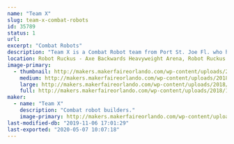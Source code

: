 ```yaml
---
name: "Team X"
slug: team-x-combat-robots
id: 35789
status: 1
url: 
excerpt: "Combat Robots"
description: "Team X is a Combat Robot team from Port St. Joe Fl. who has been in combat robot competitions since April 2016.  Our team consist of 7 Team members: 5 drivers, and 10 Bots: 2 fairyweights, 3 antweights, 2 beetleweights, 1 15lb  dogeweight and 1 250lb heavyweight"
location: Robot Ruckus - Axe Backwards Heavyweight Arena, Robot Ruckus - Small Arena
image-primary:
  - thumbnail: http://makers.makerfaireorlando.com/wp-content/uploads/2018/10/854DFB10-6008-456C-8D31-699B201A869C-150x150.jpeg
    medium: http://makers.makerfaireorlando.com/wp-content/uploads/2018/10/854DFB10-6008-456C-8D31-699B201A869C-300x235.jpeg
    large: http://makers.makerfaireorlando.com/wp-content/uploads/2018/10/854DFB10-6008-456C-8D31-699B201A869C.jpeg
    full: http://makers.makerfaireorlando.com/wp-content/uploads/2018/10/854DFB10-6008-456C-8D31-699B201A869C.jpeg
maker:
  - name: "Team X"
    description: "Combat robot builders."
    image-primary: http://makers.makerfaireorlando.com/wp-content/uploads/2018/10/2DBBE9DE-D5FA-46BA-AE4F-CAC10D5EEFA4.jpeg
last-modified-db: "2019-11-06 17:01:29"
last-exported: "2020-05-07 10:07:18"
---
```

